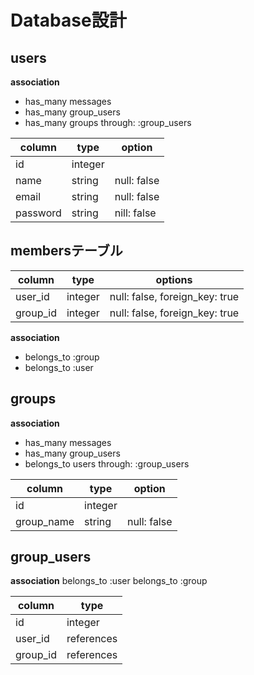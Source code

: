 # Database設計

## users
**association**
- has_many messages
- has_many group_users
- has_many groups through: :group_users

|column               |type   |option  |
|---------------------|-------|------------|
|id                   |integer|
|name                 |string |null: false |
|email                |string |null: false|
|password             |string |nill: false|

## membersテーブル

|column|type|options|
|------|----|-------|
|user_id|integer|null: false, foreign_key: true|
|group_id|integer|null: false, foreign_key: true|

**association**
- belongs_to :group
- belongs_to :user

## groups
**association**
- has_many messages
- has_many group_users
- belongs_to users through: :group_users

|column    |type      |option |
|----------|----------|-----------|
|id        |integer   |           |
|group_name|string    |null: false|

## group_users
**association**
belongs_to :user
belongs_to :group

|column  |type      |
|--------|----------|
|id      |integer   |
|user_id |references|
|group_id|references|


